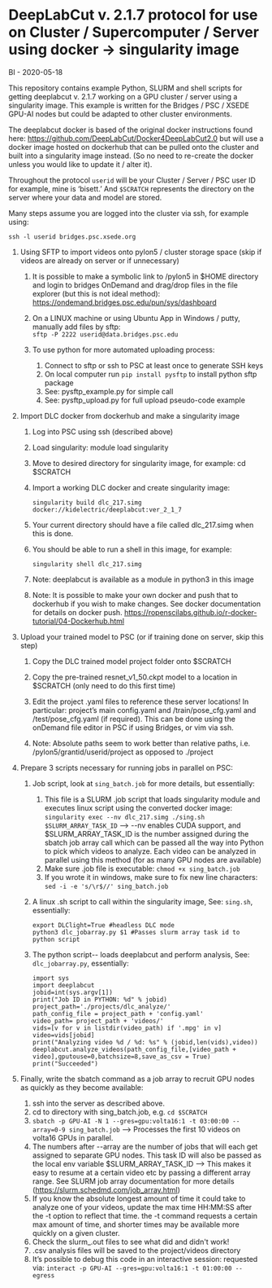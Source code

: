 # DeepLabCut v. 2.1.7 protocol for use on Cluster / Supercomputer / Server using docker -> singularity image
BI - 2020-05-18

This repository contains example Python, SLURM and shell scripts for getting deeplabcut v. 2.1.7 working on a GPU cluster / server using a singularity image. This example is written for the Bridges / PSC / XSEDE GPU-AI nodes but could be adapted to other cluster environments.

The deeplabcut docker is based of the original docker instructions found here: https://github.com/DeepLabCut/Docker4DeepLabCut2.0 but will use a docker image hosted on dockerhub that can be pulled onto the cluster and built into a singularity image instead. (So no need to re-create the docker unless you would like to update it / alter it).

Throughout the protocol `userid` will be your Cluster / Server / PSC user ID for example, mine is ‘bisett.’ And `$SCRATCH` represents the directory on the server where your data and model are stored.

Many steps assume you are logged into the cluster via ssh, for example using:

`ssh -l userid bridges.psc.xsede.org`

1. Using SFTP to import videos onto pylon5 / cluster storage space (skip if videos are already on server or if unnecessary)

	1. It is possible to make a symbolic link to /pylon5 in $HOME directory and login to bridges OnDemand and drag/drop files in the file explorer (but this is not ideal method):
		https://ondemand.bridges.psc.edu/pun/sys/dashboard

	1. On a LINUX machine or using Ubuntu App in Windows / putty, manually add files by sftp:	
		`sftp -P 2222 userid@data.bridges.psc.edu` 

	1. To use python for more automated uploading process:
		1.	Connect to sftp or ssh to PSC at least once to generate SSH keys
		1.	On local computer run `pip install pysftp` to install python sftp package
		1.	See: pysftp_example.py for simple call
		1.	See: pysftp_upload.py for full upload pseudo-code example
		
1. Import DLC docker from dockerhub and make a singularity image

	1. Log into PSC using ssh (described above)
	
	1. Load singularity: module load singularity
	
	1. Move to desired directory for singularity image, for example: cd $SCRATCH
	
	1. Import a working DLC docker and create singularity image:
	
		`singularity build dlc_217.simg docker://kidelectric/deeplabcut:ver_2_1_7`
		
	1. Your current directory should have a file called dlc_217.simg when this is done.
	
	1. You should be able to run a shell in this image, for example:
	
		`singularity shell dlc_217.simg`
	1. Note: deeplabcut is available as a module in python3 in this image
		
	1. Note: It is possible to make your own docker and push that to dockerhub if you wish to make changes. See docker documentation for details on docker push. https://ropenscilabs.github.io/r-docker-tutorial/04-Dockerhub.html
	
1. Upload your trained model to PSC (or if training done on server, skip this step)

	1. Copy the DLC trained model project folder onto $SCRATCH 
	
	1. Copy the pre-trained resnet_v1_50.ckpt model to a location in $SCRATCH (only need to do this first time)
	
	1. Edit the project .yaml files to reference these server locations! In particular: project’s main config.yaml and /train/pose_cfg.yaml and /test/pose_cfg.yaml (if required). This can be done using the onDemand file editor in PSC if using Bridges, or vim via ssh.
	
	1. Note: Absolute paths seem to work better than relative paths, i.e. /pylon5/grantid/userid/project as opposed to ./project
	
1. Prepare 3 scripts necessary for running jobs in parallel on PSC:
	1. Job script, look at `sing_batch.job` for more details, but essentially:
		1. This file is a SLURM .job script that loads singularity module and executes linux script using the converted docker image: `singularity exec --nv dlc_217.simg ./sing.sh $SLURM_ARRAY_TASK_ID` --> --nv enables CUDA support, and $SLURM_ARRAY_TASK_ID is the number assigned during the sbatch job array call which can be passed all the way into Python to pick which videos to analyze. Each video can be analyzed in parallel using this method (for as many GPU nodes are available)
		1. Make sure .job file is executable: `chmod +x sing_batch.job`			
		1. If you wrote it in windows, make sure to fix new line characters: `sed -i -e 's/\r$//' sing_batch.job`

	1. A linux .sh script to call within the singularity image, See: `sing.sh`, essentially:
		
		```
		export DLClight=True #headless DLC mode
		python3 dlc_jobarray.py $1 #Passes slurm array task id to python script
		```
	1. The python script-- loads deeplabcut and perform analysis, See: `dlc_jobarray.py`, essentially:
		
		```
		import sys
		import deeplabcut
		jobid=int(sys.argv[1])
		print("Job ID in PYTHON: %d" % jobid)
		project_path='./projects/dlc_analyze/'
		path_config_file = project_path + 'config.yaml'
		video_path= project_path + 'videos/'
		vids=[v for v in listdir(video_path) if '.mpg' in v]
		video=vids[jobid]
		print("Analyzing video %d / %d: %s" % (jobid,len(vids),video))
		deeplabcut.analyze_videos(path_config_file,[video_path + video],gputouse=0,batchsize=8,save_as_csv = True)
		print("Succeeded")
		```

1. Finally, write the sbatch command as a job array to recruit GPU nodes as quickly as they become available:
	1. ssh into the server as described above.
	1. cd to directory with sing_batch.job, e.g. `cd $SCRATCH`
	1. `sbatch -p GPU-AI -N 1 --gres=gpu:volta16:1 -t 03:00:00 --array=0-9 sing_batch.job` --> Processes the first 10 videos on volta16 GPUs in parallel.
	1. The numbers after --array are the number of jobs that will each get assigned to separate GPU nodes. This task ID will also be passed as the local env variable $SLURM_ARRAY_TASK_ID --> This makes it easy to resume at a certain video etc by passing a different array range. See SLURM job array documentation for more details (https://slurm.schedmd.com/job_array.html)
	1. If you know the absolute longest amount of time it could take to analyze one of your videos, update the max time HH:MM:SS after the -t option to reflect that time. the -t command requests a certain max amount of time, and shorter times may be available more quickly on a given cluster.
	1. Check the slurm_.out files to see what did and didn't work!
	1. .csv analysis files will be saved to the project/videos directory
	1. It’s possible to debug this code in an interactive session: requested via: `interact -p GPU-AI --gres=gpu:volta16:1 -t 01:00:00 --egress`

